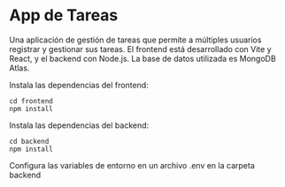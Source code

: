 # App de Tareas

Una aplicación de gestión de tareas que permite a múltiples usuarios registrar y gestionar sus tareas. El frontend está desarrollado con Vite y React, y el backend con Node.js. La base de datos utilizada es MongoDB Atlas.

Instala las dependencias del frontend:

    cd frontend
    npm install

Instala las dependencias del backend:

    cd backend
    npm install

Configura las variables de entorno en un archivo .env en la carpeta backend
